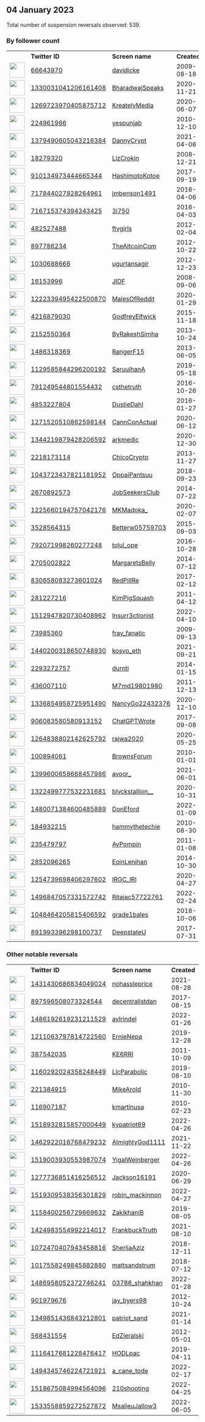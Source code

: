 
## 04 January 2023
Total number of suspension reversals observed: 539.

### By follower count
<table><tr><th></th><th align="left">Twitter ID</th><th align="left">Screen name</th>
<th align="left">Created</th><th align="left">Status</th><th align="left">Suspended</th><th align="left">Followers</th>
<tr><td><a href="https://pbs.twimg.com/profile_images/1311581896623697926/Na9lPg4F_normal.jpg"><img src="https://pbs.twimg.com/profile_images/1311581896623697926/Na9lPg4F_normal.jpg" width="40px" height="40px" align="center"/></a></td><td><a href="https://twitter.com/intent/user?user_id=66643970">66643970</a></td><td><a href="https://twitter.com/davidicke">davidicke</a></td><td>2009-08-18</td><td align="center">✔️</td><td></td><td>400522</td></tr>
<tr><td><a href="https://pbs.twimg.com/profile_images/1450176160323682311/V_cLcnsM_normal.jpg"><img src="https://pbs.twimg.com/profile_images/1450176160323682311/V_cLcnsM_normal.jpg" width="40px" height="40px" align="center"/></a></td><td><a href="https://twitter.com/intent/user?user_id=1330031041206161408">1330031041206161408</a></td><td><a href="https://twitter.com/BharadwajSpeaks">BharadwajSpeaks</a></td><td>2020-11-21</td><td align="center"></td><td></td><td>253971</td></tr>
<tr><td><a href="https://pbs.twimg.com/profile_images/1560941873157521409/VKyOmcvr_normal.jpg"><img src="https://pbs.twimg.com/profile_images/1560941873157521409/VKyOmcvr_normal.jpg" width="40px" height="40px" align="center"/></a></td><td><a href="https://twitter.com/intent/user?user_id=1269723970405875712">1269723970405875712</a></td><td><a href="https://twitter.com/KreatelyMedia">KreatelyMedia</a></td><td>2020-06-07</td><td align="center"></td><td>2022-11-16</td><td>158468</td></tr>
<tr><td><a href="https://pbs.twimg.com/profile_images/1279702966782451713/p28eIqqw_normal.jpg"><img src="https://pbs.twimg.com/profile_images/1279702966782451713/p28eIqqw_normal.jpg" width="40px" height="40px" align="center"/></a></td><td><a href="https://twitter.com/intent/user?user_id=224961966">224961966</a></td><td><a href="https://twitter.com/yespunjab">yespunjab</a></td><td>2010-12-10</td><td align="center"></td><td>2022-12-18</td><td>113542</td></tr>
<tr><td><a href="https://pbs.twimg.com/profile_images/1526673684760510464/Pjcq1yES_normal.jpg"><img src="https://pbs.twimg.com/profile_images/1526673684760510464/Pjcq1yES_normal.jpg" width="40px" height="40px" align="center"/></a></td><td><a href="https://twitter.com/intent/user?user_id=1379490605043216384">1379490605043216384</a></td><td><a href="https://twitter.com/DannyCrypt">DannyCrypt</a></td><td>2021-04-06</td><td align="center"></td><td>2022-12-17</td><td>106923</td></tr>
<tr><td><a href="https://pbs.twimg.com/profile_images/1626499023292055554/cSHYyNhG_normal.jpg"><img src="https://pbs.twimg.com/profile_images/1626499023292055554/cSHYyNhG_normal.jpg" width="40px" height="40px" align="center"/></a></td><td><a href="https://twitter.com/intent/user?user_id=18279320">18279320</a></td><td><a href="https://twitter.com/LizCrokin">LizCrokin</a></td><td>2008-12-21</td><td align="center"></td><td></td><td>91745</td></tr>
<tr><td><a href="https://pbs.twimg.com/profile_images/1603442063441162246/b4MKVnR3_normal.jpg"><img src="https://pbs.twimg.com/profile_images/1603442063441162246/b4MKVnR3_normal.jpg" width="40px" height="40px" align="center"/></a></td><td><a href="https://twitter.com/intent/user?user_id=910134973444665344">910134973444665344</a></td><td><a href="https://twitter.com/HashimotoKotoe">HashimotoKotoe</a></td><td>2017-09-19</td><td align="center"></td><td>2022-12-20</td><td>89312</td></tr>
<tr><td><a href="https://pbs.twimg.com/profile_images/717844529739603968/P_Tv39SP_normal.jpg"><img src="https://pbs.twimg.com/profile_images/717844529739603968/P_Tv39SP_normal.jpg" width="40px" height="40px" align="center"/></a></td><td><a href="https://twitter.com/intent/user?user_id=717844027828264961">717844027828264961</a></td><td><a href="https://twitter.com/jmbenson1491">jmbenson1491</a></td><td>2016-04-06</td><td align="center"></td><td>2022-11-13</td><td>81302</td></tr>
<tr><td><a href="https://pbs.twimg.com/profile_images/1637832662466306048/n5ARis50_normal.jpg"><img src="https://pbs.twimg.com/profile_images/1637832662466306048/n5ARis50_normal.jpg" width="40px" height="40px" align="center"/></a></td><td><a href="https://twitter.com/intent/user?user_id=716715374394343425">716715374394343425</a></td><td><a href="https://twitter.com/3i750">3i750</a></td><td>2016-04-03</td><td align="center"></td><td>2022-08-20</td><td>80410</td></tr>
<tr><td><a href="https://pbs.twimg.com/profile_images/1610787868250894336/T5sIQ5CB_normal.jpg"><img src="https://pbs.twimg.com/profile_images/1610787868250894336/T5sIQ5CB_normal.jpg" width="40px" height="40px" align="center"/></a></td><td><a href="https://twitter.com/intent/user?user_id=482527488">482527488</a></td><td><a href="https://twitter.com/ftvgirls">ftvgirls</a></td><td>2012-02-04</td><td align="center"></td><td>2022-11-08</td><td>74501</td></tr>
<tr><td><a href="https://pbs.twimg.com/profile_images/1603410667175903234/j_4gHUDy_normal.jpg"><img src="https://pbs.twimg.com/profile_images/1603410667175903234/j_4gHUDy_normal.jpg" width="40px" height="40px" align="center"/></a></td><td><a href="https://twitter.com/intent/user?user_id=897786234">897786234</a></td><td><a href="https://twitter.com/TheAltcoinCom">TheAltcoinCom</a></td><td>2012-10-22</td><td align="center"></td><td>2022-12-22</td><td>73095</td></tr>
<tr><td><a href="https://pbs.twimg.com/profile_images/1547165509707259904/6pYHDz3f_normal.jpg"><img src="https://pbs.twimg.com/profile_images/1547165509707259904/6pYHDz3f_normal.jpg" width="40px" height="40px" align="center"/></a></td><td><a href="https://twitter.com/intent/user?user_id=1030688666">1030688666</a></td><td><a href="https://twitter.com/ugurtansagir">ugurtansagir</a></td><td>2012-12-23</td><td align="center">🔒</td><td>2022-12-13</td><td>72878</td></tr>
<tr><td><a href="https://pbs.twimg.com/profile_images/2611289622/n9kbjajk3t6l1a710y58_normal.jpeg"><img src="https://pbs.twimg.com/profile_images/2611289622/n9kbjajk3t6l1a710y58_normal.jpeg" width="40px" height="40px" align="center"/></a></td><td><a href="https://twitter.com/intent/user?user_id=16153996">16153996</a></td><td><a href="https://twitter.com/JIDF">JIDF</a></td><td>2008-09-06</td><td align="center"></td><td></td><td>51301</td></tr>
<tr><td><a href="https://pbs.twimg.com/profile_images/1520769058114871296/OjkhfL8y_normal.jpg"><img src="https://pbs.twimg.com/profile_images/1520769058114871296/OjkhfL8y_normal.jpg" width="40px" height="40px" align="center"/></a></td><td><a href="https://twitter.com/intent/user?user_id=1222339495422500870">1222339495422500870</a></td><td><a href="https://twitter.com/MalesOfReddit">MalesOfReddit</a></td><td>2020-01-29</td><td align="center"></td><td>2022-11-22</td><td>49738</td></tr>
<tr><td><a href="https://pbs.twimg.com/profile_images/824709220448800768/uTETmN87_normal.jpg"><img src="https://pbs.twimg.com/profile_images/824709220448800768/uTETmN87_normal.jpg" width="40px" height="40px" align="center"/></a></td><td><a href="https://twitter.com/intent/user?user_id=4216879030">4216879030</a></td><td><a href="https://twitter.com/GodfreyElfwick">GodfreyElfwick</a></td><td>2015-11-18</td><td align="center"></td><td></td><td>46874</td></tr>
<tr><td><a href="https://pbs.twimg.com/profile_images/1591220109393399808/Gy6-Cwn9_normal.jpg"><img src="https://pbs.twimg.com/profile_images/1591220109393399808/Gy6-Cwn9_normal.jpg" width="40px" height="40px" align="center"/></a></td><td><a href="https://twitter.com/intent/user?user_id=2152550364">2152550364</a></td><td><a href="https://twitter.com/ByRakeshSimha">ByRakeshSimha</a></td><td>2013-10-24</td><td align="center"></td><td>2022-12-21</td><td>43792</td></tr>
<tr><td><a href="https://pbs.twimg.com/profile_images/1609955618126716937/eAgGWTMw_normal.jpg"><img src="https://pbs.twimg.com/profile_images/1609955618126716937/eAgGWTMw_normal.jpg" width="40px" height="40px" align="center"/></a></td><td><a href="https://twitter.com/intent/user?user_id=1486318369">1486318369</a></td><td><a href="https://twitter.com/RangerF15">RangerF15</a></td><td>2013-06-05</td><td align="center"></td><td>2022-10-23</td><td>42499</td></tr>
<tr><td><a href="https://pbs.twimg.com/profile_images/1509726137404239874/9IAmateu_normal.jpg"><img src="https://pbs.twimg.com/profile_images/1509726137404239874/9IAmateu_normal.jpg" width="40px" height="40px" align="center"/></a></td><td><a href="https://twitter.com/intent/user?user_id=1129585844296200192">1129585844296200192</a></td><td><a href="https://twitter.com/SaruulhanA">SaruulhanA</a></td><td>2019-05-18</td><td align="center"></td><td>2022-07-26</td><td>38138</td></tr>
<tr><td><a href="https://pbs.twimg.com/profile_images/1610821086668537856/N4X8YCJy_normal.jpg"><img src="https://pbs.twimg.com/profile_images/1610821086668537856/N4X8YCJy_normal.jpg" width="40px" height="40px" align="center"/></a></td><td><a href="https://twitter.com/intent/user?user_id=791249544801554432">791249544801554432</a></td><td><a href="https://twitter.com/csthetruth">csthetruth</a></td><td>2016-10-26</td><td align="center"></td><td>2022-03-19</td><td>26640</td></tr>
<tr><td><a href="https://pbs.twimg.com/profile_images/1613151455019515905/_vtce22S_normal.jpg"><img src="https://pbs.twimg.com/profile_images/1613151455019515905/_vtce22S_normal.jpg" width="40px" height="40px" align="center"/></a></td><td><a href="https://twitter.com/intent/user?user_id=4853227804">4853227804</a></td><td><a href="https://twitter.com/DustieDahl">DustieDahl</a></td><td>2016-01-27</td><td align="center"></td><td></td><td>26614</td></tr>
<tr><td><a href="https://pbs.twimg.com/profile_images/1610719203484483595/mZEax1qM_normal.png"><img src="https://pbs.twimg.com/profile_images/1610719203484483595/mZEax1qM_normal.png" width="40px" height="40px" align="center"/></a></td><td><a href="https://twitter.com/intent/user?user_id=1271520510862598144">1271520510862598144</a></td><td><a href="https://twitter.com/CannConActual">CannConActual</a></td><td>2020-06-12</td><td align="center"></td><td>2022-07-16</td><td>25846</td></tr>
<tr><td><a href="https://pbs.twimg.com/profile_images/1344242484830941184/rwnfqYkk_normal.jpg"><img src="https://pbs.twimg.com/profile_images/1344242484830941184/rwnfqYkk_normal.jpg" width="40px" height="40px" align="center"/></a></td><td><a href="https://twitter.com/intent/user?user_id=1344219879428206592">1344219879428206592</a></td><td><a href="https://twitter.com/arkmedic">arkmedic</a></td><td>2020-12-30</td><td align="center"></td><td></td><td>24873</td></tr>
<tr><td><a href="https://pbs.twimg.com/profile_images/965338260863004672/6U_7uSGl_normal.jpg"><img src="https://pbs.twimg.com/profile_images/965338260863004672/6U_7uSGl_normal.jpg" width="40px" height="40px" align="center"/></a></td><td><a href="https://twitter.com/intent/user?user_id=2218173114">2218173114</a></td><td><a href="https://twitter.com/ChicoCrypto">ChicoCrypto</a></td><td>2013-11-27</td><td align="center"></td><td></td><td>24342</td></tr>
<tr><td><a href="https://pbs.twimg.com/profile_images/1595663968554520576/7wSwLBLw_normal.jpg"><img src="https://pbs.twimg.com/profile_images/1595663968554520576/7wSwLBLw_normal.jpg" width="40px" height="40px" align="center"/></a></td><td><a href="https://twitter.com/intent/user?user_id=1043723437821181952">1043723437821181952</a></td><td><a href="https://twitter.com/OppaiPantsuu">OppaiPantsuu</a></td><td>2018-09-23</td><td align="center"></td><td>2022-11-25</td><td>22606</td></tr>
<tr><td><a href="https://pbs.twimg.com/profile_images/919219858532904960/iEbhKc7A_normal.jpg"><img src="https://pbs.twimg.com/profile_images/919219858532904960/iEbhKc7A_normal.jpg" width="40px" height="40px" align="center"/></a></td><td><a href="https://twitter.com/intent/user?user_id=2670892573">2670892573</a></td><td><a href="https://twitter.com/JobSeekersClub">JobSeekersClub</a></td><td>2014-07-22</td><td align="center"></td><td>2022-11-25</td><td>17571</td></tr>
<tr><td><a href="https://pbs.twimg.com/profile_images/1634876652906856449/mX394MiH_normal.jpg"><img src="https://pbs.twimg.com/profile_images/1634876652906856449/mX394MiH_normal.jpg" width="40px" height="40px" align="center"/></a></td><td><a href="https://twitter.com/intent/user?user_id=1225660194757042176">1225660194757042176</a></td><td><a href="https://twitter.com/MKMadoka_">MKMadoka_</a></td><td>2020-02-07</td><td align="center"></td><td>2022-12-13</td><td>16595</td></tr>
<tr><td><a href="https://pbs.twimg.com/profile_images/1590841124733784064/C6isKUbg_normal.jpg"><img src="https://pbs.twimg.com/profile_images/1590841124733784064/C6isKUbg_normal.jpg" width="40px" height="40px" align="center"/></a></td><td><a href="https://twitter.com/intent/user?user_id=3528564315">3528564315</a></td><td><a href="https://twitter.com/Betterw05759703">Betterw05759703</a></td><td>2015-09-03</td><td align="center">🔒</td><td>2022-11-12</td><td>16344</td></tr>
<tr><td><a href="https://pbs.twimg.com/profile_images/1494609183739682820/pIJQQK-i_normal.jpg"><img src="https://pbs.twimg.com/profile_images/1494609183739682820/pIJQQK-i_normal.jpg" width="40px" height="40px" align="center"/></a></td><td><a href="https://twitter.com/intent/user?user_id=792071998260277248">792071998260277248</a></td><td><a href="https://twitter.com/tolul_ope">tolul_ope</a></td><td>2016-10-28</td><td align="center"></td><td>2022-03-16</td><td>14581</td></tr>
<tr><td><a href="https://pbs.twimg.com/profile_images/1058075987043213312/Hur9SczP_normal.jpg"><img src="https://pbs.twimg.com/profile_images/1058075987043213312/Hur9SczP_normal.jpg" width="40px" height="40px" align="center"/></a></td><td><a href="https://twitter.com/intent/user?user_id=2705002822">2705002822</a></td><td><a href="https://twitter.com/MargaretsBelly">MargaretsBelly</a></td><td>2014-07-12</td><td align="center"></td><td></td><td>12391</td></tr>
<tr><td><a href="https://pbs.twimg.com/profile_images/843319469636120576/ltOZ4jgy_normal.jpg"><img src="https://pbs.twimg.com/profile_images/843319469636120576/ltOZ4jgy_normal.jpg" width="40px" height="40px" align="center"/></a></td><td><a href="https://twitter.com/intent/user?user_id=830658083273601024">830658083273601024</a></td><td><a href="https://twitter.com/RedPillRe">RedPillRe</a></td><td>2017-02-12</td><td align="center"></td><td></td><td>12258</td></tr>
<tr><td><a href="https://pbs.twimg.com/profile_images/574512797393940480/6DiwvVGd_normal.jpeg"><img src="https://pbs.twimg.com/profile_images/574512797393940480/6DiwvVGd_normal.jpeg" width="40px" height="40px" align="center"/></a></td><td><a href="https://twitter.com/intent/user?user_id=281227216">281227216</a></td><td><a href="https://twitter.com/KimPigSquash">KimPigSquash</a></td><td>2011-04-12</td><td align="center"></td><td>2022-05-07</td><td>11481</td></tr>
<tr><td><a href="https://pbs.twimg.com/profile_images/1512948017267150858/AfUTyAT__normal.jpg"><img src="https://pbs.twimg.com/profile_images/1512948017267150858/AfUTyAT__normal.jpg" width="40px" height="40px" align="center"/></a></td><td><a href="https://twitter.com/intent/user?user_id=1512947820730408962">1512947820730408962</a></td><td><a href="https://twitter.com/Insurr3ctionist">Insurr3ctionist</a></td><td>2022-04-10</td><td align="center"></td><td>2022-08-17</td><td>11090</td></tr>
<tr><td><a href="https://pbs.twimg.com/profile_images/1612908195357270027/8d5APsGg_normal.jpg"><img src="https://pbs.twimg.com/profile_images/1612908195357270027/8d5APsGg_normal.jpg" width="40px" height="40px" align="center"/></a></td><td><a href="https://twitter.com/intent/user?user_id=73985360">73985360</a></td><td><a href="https://twitter.com/fray_fanatic">fray_fanatic</a></td><td>2009-09-13</td><td align="center"></td><td></td><td>10139</td></tr>
<tr><td><a href="https://pbs.twimg.com/profile_images/1567786549323997184/s-_8Lkyq_normal.jpg"><img src="https://pbs.twimg.com/profile_images/1567786549323997184/s-_8Lkyq_normal.jpg" width="40px" height="40px" align="center"/></a></td><td><a href="https://twitter.com/intent/user?user_id=1440200318650748930">1440200318650748930</a></td><td><a href="https://twitter.com/kosvo_eth">kosvo_eth</a></td><td>2021-09-21</td><td align="center"></td><td>2022-12-02</td><td>10082</td></tr>
<tr><td><a href="https://pbs.twimg.com/profile_images/1557597159024984065/2IYJWCqe_normal.jpg"><img src="https://pbs.twimg.com/profile_images/1557597159024984065/2IYJWCqe_normal.jpg" width="40px" height="40px" align="center"/></a></td><td><a href="https://twitter.com/intent/user?user_id=2293272757">2293272757</a></td><td><a href="https://twitter.com/durnti">durnti</a></td><td>2014-01-15</td><td align="center"></td><td>2022-12-28</td><td>9552</td></tr>
<tr><td><a href="https://pbs.twimg.com/profile_images/1573694417122336774/5qO-Ki3m_normal.jpg"><img src="https://pbs.twimg.com/profile_images/1573694417122336774/5qO-Ki3m_normal.jpg" width="40px" height="40px" align="center"/></a></td><td><a href="https://twitter.com/intent/user?user_id=436007110">436007110</a></td><td><a href="https://twitter.com/M7md19801980">M7md19801980</a></td><td>2011-12-13</td><td align="center"></td><td>2022-11-17</td><td>9387</td></tr>
<tr><td><a href="https://pbs.twimg.com/profile_images/1338673928877686791/1DVQhdhT_normal.jpg"><img src="https://pbs.twimg.com/profile_images/1338673928877686791/1DVQhdhT_normal.jpg" width="40px" height="40px" align="center"/></a></td><td><a href="https://twitter.com/intent/user?user_id=1336854958725951490">1336854958725951490</a></td><td><a href="https://twitter.com/NancyGo22432376">NancyGo22432376</a></td><td>2020-12-10</td><td align="center"></td><td>2022-07-22</td><td>8755</td></tr>
<tr><td><a href="https://pbs.twimg.com/profile_images/1622806478838022144/C2MQPSxq_normal.jpg"><img src="https://pbs.twimg.com/profile_images/1622806478838022144/C2MQPSxq_normal.jpg" width="40px" height="40px" align="center"/></a></td><td><a href="https://twitter.com/intent/user?user_id=906083580580913152">906083580580913152</a></td><td><a href="https://twitter.com/ChatGPTWrote">ChatGPTWrote</a></td><td>2017-09-08</td><td align="center"></td><td></td><td>8692</td></tr>
<tr><td><a href="https://pbs.twimg.com/profile_images/1510006633627222016/bLJGpt5Y_normal.jpg"><img src="https://pbs.twimg.com/profile_images/1510006633627222016/bLJGpt5Y_normal.jpg" width="40px" height="40px" align="center"/></a></td><td><a href="https://twitter.com/intent/user?user_id=1264838802142625792">1264838802142625792</a></td><td><a href="https://twitter.com/rajwa2020">rajwa2020</a></td><td>2020-05-25</td><td align="center"></td><td>2022-12-27</td><td>8156</td></tr>
<tr><td><a href="https://pbs.twimg.com/profile_images/1610573244939046912/4f7XpEEp_normal.jpg"><img src="https://pbs.twimg.com/profile_images/1610573244939046912/4f7XpEEp_normal.jpg" width="40px" height="40px" align="center"/></a></td><td><a href="https://twitter.com/intent/user?user_id=100894061">100894061</a></td><td><a href="https://twitter.com/BrownsForum">BrownsForum</a></td><td>2010-01-01</td><td align="center"></td><td></td><td>8155</td></tr>
<tr><td><a href="https://pbs.twimg.com/profile_images/1642501816146444288/y9bzX6Hy_normal.jpg"><img src="https://pbs.twimg.com/profile_images/1642501816146444288/y9bzX6Hy_normal.jpg" width="40px" height="40px" align="center"/></a></td><td><a href="https://twitter.com/intent/user?user_id=1399600658668457986">1399600658668457986</a></td><td><a href="https://twitter.com/ayoor_">ayoor_</a></td><td>2021-06-01</td><td align="center"></td><td>2022-12-02</td><td>7906</td></tr>
<tr><td><a href="https://pbs.twimg.com/profile_images/1613456509777715200/Zr_USpXn_normal.jpg"><img src="https://pbs.twimg.com/profile_images/1613456509777715200/Zr_USpXn_normal.jpg" width="40px" height="40px" align="center"/></a></td><td><a href="https://twitter.com/intent/user?user_id=1322499777532231681">1322499777532231681</a></td><td><a href="https://twitter.com/blvckstallion__">blvckstallion__</a></td><td>2020-10-31</td><td align="center"></td><td></td><td>7432</td></tr>
<tr><td><a href="https://pbs.twimg.com/profile_images/1482569648172199937/Yc0Utjjg_normal.jpg"><img src="https://pbs.twimg.com/profile_images/1482569648172199937/Yc0Utjjg_normal.jpg" width="40px" height="40px" align="center"/></a></td><td><a href="https://twitter.com/intent/user?user_id=1480071384600485889">1480071384600485889</a></td><td><a href="https://twitter.com/DonEford">DonEford</a></td><td>2022-01-09</td><td align="center"></td><td>2022-11-04</td><td>7294</td></tr>
<tr><td><a href="https://pbs.twimg.com/profile_images/1633422108637233154/NkS6Bpkb_normal.jpg"><img src="https://pbs.twimg.com/profile_images/1633422108637233154/NkS6Bpkb_normal.jpg" width="40px" height="40px" align="center"/></a></td><td><a href="https://twitter.com/intent/user?user_id=184932215">184932215</a></td><td><a href="https://twitter.com/hammythetechie">hammythetechie</a></td><td>2010-08-30</td><td align="center"></td><td>2022-12-27</td><td>7215</td></tr>
<tr><td><a href="https://pbs.twimg.com/profile_images/1518824983321010176/-jTaWPvu_normal.jpg"><img src="https://pbs.twimg.com/profile_images/1518824983321010176/-jTaWPvu_normal.jpg" width="40px" height="40px" align="center"/></a></td><td><a href="https://twitter.com/intent/user?user_id=235479797">235479797</a></td><td><a href="https://twitter.com/AyPompin">AyPompin</a></td><td>2011-01-08</td><td align="center"></td><td>2022-07-21</td><td>6985</td></tr>
<tr><td><a href="https://pbs.twimg.com/profile_images/1107048029796864000/HbaNzYKc_normal.png"><img src="https://pbs.twimg.com/profile_images/1107048029796864000/HbaNzYKc_normal.png" width="40px" height="40px" align="center"/></a></td><td><a href="https://twitter.com/intent/user?user_id=2852096265">2852096265</a></td><td><a href="https://twitter.com/EoinLenihan">EoinLenihan</a></td><td>2014-10-30</td><td align="center"></td><td>2022-05-06</td><td>6361</td></tr>
<tr><td><a href="https://pbs.twimg.com/profile_images/1630410222442258432/WWhx-Ty5_normal.jpg"><img src="https://pbs.twimg.com/profile_images/1630410222442258432/WWhx-Ty5_normal.jpg" width="40px" height="40px" align="center"/></a></td><td><a href="https://twitter.com/intent/user?user_id=1254739698406297602">1254739698406297602</a></td><td><a href="https://twitter.com/IRGC_IRI">IRGC_IRI</a></td><td>2020-04-27</td><td align="center"></td><td>2022-11-08</td><td>5745</td></tr>
<tr><td><a href="https://pbs.twimg.com/profile_images/1506728160620171265/3KxN0HRe_normal.jpg"><img src="https://pbs.twimg.com/profile_images/1506728160620171265/3KxN0HRe_normal.jpg" width="40px" height="40px" align="center"/></a></td><td><a href="https://twitter.com/intent/user?user_id=1496847057331572742">1496847057331572742</a></td><td><a href="https://twitter.com/Ritajac57722761">Ritajac57722761</a></td><td>2022-02-24</td><td align="center"></td><td>2022-10-29</td><td>5534</td></tr>
<tr><td><a href="https://pbs.twimg.com/profile_images/1613678302970929153/dwawq9lu_normal.png"><img src="https://pbs.twimg.com/profile_images/1613678302970929153/dwawq9lu_normal.png" width="40px" height="40px" align="center"/></a></td><td><a href="https://twitter.com/intent/user?user_id=1048464205815406592">1048464205815406592</a></td><td><a href="https://twitter.com/grade1bales">grade1bales</a></td><td>2018-10-06</td><td align="center"></td><td>2022-12-12</td><td>5429</td></tr>
<tr><td><a href="https://pbs.twimg.com/profile_images/1610429291535241216/-WiL_QlD_normal.jpg"><img src="https://pbs.twimg.com/profile_images/1610429291535241216/-WiL_QlD_normal.jpg" width="40px" height="40px" align="center"/></a></td><td><a href="https://twitter.com/intent/user?user_id=891993396298100737">891993396298100737</a></td><td><a href="https://twitter.com/DeepstateU">DeepstateU</a></td><td>2017-07-31</td><td align="center"></td><td>2022-11-10</td><td>5317</td></tr>
</table>

### Other notable reversals
<table><tr><th></th><th align="left">Twitter ID</th><th align="left">Screen name</th>
<th align="left">Created</th><th align="left">Status</th><th align="left">Suspended</th><th align="left">Followers</th>
<tr><td><a href="https://pbs.twimg.com/profile_images/1488025499670659074/gp0ieR7E_normal.jpg"><img src="https://pbs.twimg.com/profile_images/1488025499670659074/gp0ieR7E_normal.jpg" width="40px" height="40px" align="center"/></a></td><td><a href="https://twitter.com/intent/user?user_id=1431430686834049024">1431430686834049024</a></td><td><a href="https://twitter.com/nohassleprice">nohassleprice</a></td><td>2021-08-28</td><td align="center"></td><td>2023-01-02</td><td>434</td></tr>
<tr><td><a href="https://pbs.twimg.com/profile_images/1611083212079390743/GMFtjxm0_normal.jpg"><img src="https://pbs.twimg.com/profile_images/1611083212079390743/GMFtjxm0_normal.jpg" width="40px" height="40px" align="center"/></a></td><td><a href="https://twitter.com/intent/user?user_id=897596508073324544">897596508073324544</a></td><td><a href="https://twitter.com/decentralistdan">decentralistdan</a></td><td>2017-08-15</td><td align="center"></td><td>2022-12-14</td><td>1688</td></tr>
<tr><td><a href="https://pbs.twimg.com/profile_images/1596001165430226944/OlKTrlHU_normal.jpg"><img src="https://pbs.twimg.com/profile_images/1596001165430226944/OlKTrlHU_normal.jpg" width="40px" height="40px" align="center"/></a></td><td><a href="https://twitter.com/intent/user?user_id=1486192619231211529">1486192619231211529</a></td><td><a href="https://twitter.com/aylrindel">aylrindel</a></td><td>2022-01-26</td><td align="center">🚫</td><td>2023-01-03</td><td>0</td></tr>
<tr><td><a href="https://pbs.twimg.com/profile_images/1593691008885301256/XJL7Atre_normal.jpg"><img src="https://pbs.twimg.com/profile_images/1593691008885301256/XJL7Atre_normal.jpg" width="40px" height="40px" align="center"/></a></td><td><a href="https://twitter.com/intent/user?user_id=1211063797814722560">1211063797814722560</a></td><td><a href="https://twitter.com/ErnieNepa">ErnieNepa</a></td><td>2019-12-28</td><td align="center"></td><td>2023-01-02</td><td>1502</td></tr>
<tr><td><a href="https://pbs.twimg.com/profile_images/1016303585053704194/fJjeaOnt_normal.jpg"><img src="https://pbs.twimg.com/profile_images/1016303585053704194/fJjeaOnt_normal.jpg" width="40px" height="40px" align="center"/></a></td><td><a href="https://twitter.com/intent/user?user_id=387542035">387542035</a></td><td><a href="https://twitter.com/KE6RRI">KE6RRI</a></td><td>2011-10-09</td><td align="center"></td><td>2022-12-31</td><td>122</td></tr>
<tr><td><a href="https://pbs.twimg.com/profile_images/1238318818574860288/I3gkjbeL_normal.jpg"><img src="https://pbs.twimg.com/profile_images/1238318818574860288/I3gkjbeL_normal.jpg" width="40px" height="40px" align="center"/></a></td><td><a href="https://twitter.com/intent/user?user_id=1160292024358248449">1160292024358248449</a></td><td><a href="https://twitter.com/LlcParabolic">LlcParabolic</a></td><td>2019-08-10</td><td align="center"></td><td>2023-01-03</td><td>201</td></tr>
<tr><td><a href="https://pbs.twimg.com/profile_images/1612527057778401299/w37um_xk_normal.jpg"><img src="https://pbs.twimg.com/profile_images/1612527057778401299/w37um_xk_normal.jpg" width="40px" height="40px" align="center"/></a></td><td><a href="https://twitter.com/intent/user?user_id=221384915">221384915</a></td><td><a href="https://twitter.com/MikeArold">MikeArold</a></td><td>2010-11-30</td><td align="center"></td><td>2023-01-04</td><td>73</td></tr>
<tr><td><a href="https://pbs.twimg.com/profile_images/1054894306526486529/-YEikfW4_normal.jpg"><img src="https://pbs.twimg.com/profile_images/1054894306526486529/-YEikfW4_normal.jpg" width="40px" height="40px" align="center"/></a></td><td><a href="https://twitter.com/intent/user?user_id=116907187">116907187</a></td><td><a href="https://twitter.com/kmartinusa">kmartinusa</a></td><td>2010-02-23</td><td align="center">🚫</td><td>2023-01-03</td><td>184</td></tr>
<tr><td><a href="https://pbs.twimg.com/profile_images/1520422467998785536/s51bhYg6_normal.jpg"><img src="https://pbs.twimg.com/profile_images/1520422467998785536/s51bhYg6_normal.jpg" width="40px" height="40px" align="center"/></a></td><td><a href="https://twitter.com/intent/user?user_id=1518932815857000449">1518932815857000449</a></td><td><a href="https://twitter.com/kypatriot69">kypatriot69</a></td><td>2022-04-26</td><td align="center"></td><td>2023-01-03</td><td>426</td></tr>
<tr><td><a href="https://pbs.twimg.com/profile_images/1496894307084779529/4rlslcHZ_normal.jpg"><img src="https://pbs.twimg.com/profile_images/1496894307084779529/4rlslcHZ_normal.jpg" width="40px" height="40px" align="center"/></a></td><td><a href="https://twitter.com/intent/user?user_id=1462922016768479232">1462922016768479232</a></td><td><a href="https://twitter.com/AlmightyGod1111">AlmightyGod1111</a></td><td>2021-11-22</td><td align="center"></td><td>2022-07-16</td><td>2391</td></tr>
<tr><td><a href="https://pbs.twimg.com/profile_images/1519011834409463808/Kxyhc0Ti_normal.jpg"><img src="https://pbs.twimg.com/profile_images/1519011834409463808/Kxyhc0Ti_normal.jpg" width="40px" height="40px" align="center"/></a></td><td><a href="https://twitter.com/intent/user?user_id=1519003930553987074">1519003930553987074</a></td><td><a href="https://twitter.com/YigalWeinberger">YigalWeinberger</a></td><td>2022-04-26</td><td align="center"></td><td>2022-12-12</td><td>219</td></tr>
<tr><td><a href="https://abs.twimg.com/sticky/default_profile_images/default_profile_normal.png"><img src="https://abs.twimg.com/sticky/default_profile_images/default_profile_normal.png" width="40px" height="40px" align="center"/></a></td><td><a href="https://twitter.com/intent/user?user_id=1277736851416256512">1277736851416256512</a></td><td><a href="https://twitter.com/Jackson16191">Jackson16191</a></td><td>2020-06-29</td><td align="center">🔒</td><td>2022-10-20</td><td>0</td></tr>
<tr><td><a href="https://pbs.twimg.com/profile_images/1520847095200108544/hsMUrklf_normal.jpg"><img src="https://pbs.twimg.com/profile_images/1520847095200108544/hsMUrklf_normal.jpg" width="40px" height="40px" align="center"/></a></td><td><a href="https://twitter.com/intent/user?user_id=1519309538356301829">1519309538356301829</a></td><td><a href="https://twitter.com/robin_mackinnon">robin_mackinnon</a></td><td>2022-04-27</td><td align="center"></td><td>2022-12-30</td><td>57</td></tr>
<tr><td><a href="https://abs.twimg.com/sticky/default_profile_images/default_profile_normal.png"><img src="https://abs.twimg.com/sticky/default_profile_images/default_profile_normal.png" width="40px" height="40px" align="center"/></a></td><td><a href="https://twitter.com/intent/user?user_id=1158400256729669632">1158400256729669632</a></td><td><a href="https://twitter.com/ZakikhaniB">ZakikhaniB</a></td><td>2019-08-05</td><td align="center">🚫</td><td>2022-11-29</td><td>0</td></tr>
<tr><td><a href="https://pbs.twimg.com/profile_images/1425218559899095040/qEbgBMa2_normal.jpg"><img src="https://pbs.twimg.com/profile_images/1425218559899095040/qEbgBMa2_normal.jpg" width="40px" height="40px" align="center"/></a></td><td><a href="https://twitter.com/intent/user?user_id=1424983554992214017">1424983554992214017</a></td><td><a href="https://twitter.com/FrankbuckTruth">FrankbuckTruth</a></td><td>2021-08-10</td><td align="center"></td><td>2022-10-29</td><td>1045</td></tr>
<tr><td><a href="https://pbs.twimg.com/profile_images/1477952790232289285/PoUBZ3dn_normal.jpg"><img src="https://pbs.twimg.com/profile_images/1477952790232289285/PoUBZ3dn_normal.jpg" width="40px" height="40px" align="center"/></a></td><td><a href="https://twitter.com/intent/user?user_id=1072470407943458816">1072470407943458816</a></td><td><a href="https://twitter.com/SherliaAziz">SherliaAziz</a></td><td>2018-12-11</td><td align="center"></td><td>2022-12-14</td><td>469</td></tr>
<tr><td><a href="https://pbs.twimg.com/profile_images/1481731299685453825/Kp-jwHGv_normal.jpg"><img src="https://pbs.twimg.com/profile_images/1481731299685453825/Kp-jwHGv_normal.jpg" width="40px" height="40px" align="center"/></a></td><td><a href="https://twitter.com/intent/user?user_id=1017558249845882880">1017558249845882880</a></td><td><a href="https://twitter.com/mattsandstrum">mattsandstrum</a></td><td>2018-07-12</td><td align="center"></td><td>2022-12-18</td><td>99</td></tr>
<tr><td><a href="https://pbs.twimg.com/profile_images/1486958329159028737/foc5YgR1_normal.jpg"><img src="https://pbs.twimg.com/profile_images/1486958329159028737/foc5YgR1_normal.jpg" width="40px" height="40px" align="center"/></a></td><td><a href="https://twitter.com/intent/user?user_id=1486958052372746241">1486958052372746241</a></td><td><a href="https://twitter.com/03786_shahkhan">03786_shahkhan</a></td><td>2022-01-28</td><td align="center"></td><td>2022-12-09</td><td>754</td></tr>
<tr><td><a href="https://pbs.twimg.com/profile_images/1078035443847880704/Wt6Vmy3y_normal.jpg"><img src="https://pbs.twimg.com/profile_images/1078035443847880704/Wt6Vmy3y_normal.jpg" width="40px" height="40px" align="center"/></a></td><td><a href="https://twitter.com/intent/user?user_id=901979676">901979676</a></td><td><a href="https://twitter.com/jay_byers98">jay_byers98</a></td><td>2012-10-24</td><td align="center"></td><td>2022-11-30</td><td>328</td></tr>
<tr><td><a href="https://pbs.twimg.com/profile_images/1349851560541618178/sCT9xdJc_normal.jpg"><img src="https://pbs.twimg.com/profile_images/1349851560541618178/sCT9xdJc_normal.jpg" width="40px" height="40px" align="center"/></a></td><td><a href="https://twitter.com/intent/user?user_id=1349851436843212801">1349851436843212801</a></td><td><a href="https://twitter.com/patriot_sand">patriot_sand</a></td><td>2021-01-14</td><td align="center"></td><td>2022-07-17</td><td>348</td></tr>
<tr><td><a href="https://pbs.twimg.com/profile_images/504094562701160449/21XdyC5f_normal.jpeg"><img src="https://pbs.twimg.com/profile_images/504094562701160449/21XdyC5f_normal.jpeg" width="40px" height="40px" align="center"/></a></td><td><a href="https://twitter.com/intent/user?user_id=568431554">568431554</a></td><td><a href="https://twitter.com/EdZieralski">EdZieralski</a></td><td>2012-05-01</td><td align="center"></td><td>2022-11-29</td><td>1651</td></tr>
<tr><td><a href="https://pbs.twimg.com/profile_images/1215071440350982144/XeZmXYau_normal.jpg"><img src="https://pbs.twimg.com/profile_images/1215071440350982144/XeZmXYau_normal.jpg" width="40px" height="40px" align="center"/></a></td><td><a href="https://twitter.com/intent/user?user_id=1116417681228476417">1116417681228476417</a></td><td><a href="https://twitter.com/HODLpac">HODLpac</a></td><td>2019-04-11</td><td align="center"></td><td>2022-12-18</td><td>2584</td></tr>
<tr><td><a href="https://pbs.twimg.com/profile_images/1622577310284099586/b7esi-lo_normal.jpg"><img src="https://pbs.twimg.com/profile_images/1622577310284099586/b7esi-lo_normal.jpg" width="40px" height="40px" align="center"/></a></td><td><a href="https://twitter.com/intent/user?user_id=1494345746224721921">1494345746224721921</a></td><td><a href="https://twitter.com/a_cane_tode">a_cane_tode</a></td><td>2022-02-17</td><td align="center">👋</td><td>2022-12-14</td><td>427</td></tr>
<tr><td><a href="https://pbs.twimg.com/profile_images/1631800144403333122/UKSRBXH2_normal.jpg"><img src="https://pbs.twimg.com/profile_images/1631800144403333122/UKSRBXH2_normal.jpg" width="40px" height="40px" align="center"/></a></td><td><a href="https://twitter.com/intent/user?user_id=1518675084994564096">1518675084994564096</a></td><td><a href="https://twitter.com/210shooting">210shooting</a></td><td>2022-04-25</td><td align="center"></td><td>2022-10-20</td><td>545</td></tr>
<tr><td><a href="https://pbs.twimg.com/profile_images/1613207757854752770/tabvbv-B_normal.jpg"><img src="https://pbs.twimg.com/profile_images/1613207757854752770/tabvbv-B_normal.jpg" width="40px" height="40px" align="center"/></a></td><td><a href="https://twitter.com/intent/user?user_id=1533558859272527872">1533558859272527872</a></td><td><a href="https://twitter.com/MsalieuJallow3">MsalieuJallow3</a></td><td>2022-06-05</td><td align="center">🔒</td><td>2023-01-01</td><td>2</td></tr>
</table>
